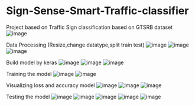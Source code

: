 # Sign-Sense-Smart-Traffic-classifier
Project based on Traffic Sign classification based on GTSRB dataset 
![image](https://github.com/Praddysingh568/Sign-Sense-Smart-Traffic-classifier/assets/108181381/3d53ccf6-c9b9-4c48-821b-18983523daed)

Data Processing (Resize,change datatype,split train test)
![image](https://github.com/Praddysingh568/Sign-Sense-Smart-Traffic-classifier/assets/108181381/68e44bb6-1b13-4bfa-8095-af29b827394d)
![image](https://github.com/Praddysingh568/Sign-Sense-Smart-Traffic-classifier/assets/108181381/fb190d8f-0781-4c12-a0dc-d26778a6c4bf)
![image](https://github.com/Praddysingh568/Sign-Sense-Smart-Traffic-classifier/assets/108181381/38ebffa7-e010-4f35-830e-d8d2eddc181e)

Build model by keras
![image](https://github.com/Praddysingh568/Sign-Sense-Smart-Traffic-classifier/assets/108181381/26eef9ac-4276-42d3-bd3f-450393b1f6df)
![image](https://github.com/Praddysingh568/Sign-Sense-Smart-Traffic-classifier/assets/108181381/4fae2c6c-83db-4744-8544-b0aee517bff9)
![image](https://github.com/Praddysingh568/Sign-Sense-Smart-Traffic-classifier/assets/108181381/d844f704-50cf-4bb7-82eb-c39edd4e3150)

Training the model
![image](https://github.com/Praddysingh568/Sign-Sense-Smart-Traffic-classifier/assets/108181381/24792e57-b47b-41ee-b856-776a23986284)
![image](https://github.com/Praddysingh568/Sign-Sense-Smart-Traffic-classifier/assets/108181381/612f51c7-3b53-47e0-ad02-71d1dd29e4c0)

Visualizing loss and accuracy model
![image](https://github.com/Praddysingh568/Sign-Sense-Smart-Traffic-classifier/assets/108181381/00918a86-3205-4768-95b4-5b26cd4bd769)
![image](https://github.com/Praddysingh568/Sign-Sense-Smart-Traffic-classifier/assets/108181381/0635f1fe-f742-47de-970c-4ba98b68a847)
![image](https://github.com/Praddysingh568/Sign-Sense-Smart-Traffic-classifier/assets/108181381/39f0a341-eaa1-4301-b95f-2872a1941817)

Testing the model
![image](https://github.com/Praddysingh568/Sign-Sense-Smart-Traffic-classifier/assets/108181381/c91ca12a-34e9-4090-b9bb-4ce0da310aae)
![image](https://github.com/Praddysingh568/Sign-Sense-Smart-Traffic-classifier/assets/108181381/028ef326-d4ec-46ef-a801-ef5036bb4036)
![image](https://github.com/Praddysingh568/Sign-Sense-Smart-Traffic-classifier/assets/108181381/90e0b6ca-c210-4105-ab6e-1cf486b44517)
![image](https://github.com/Praddysingh568/Sign-Sense-Smart-Traffic-classifier/assets/108181381/1da59670-6ed5-4709-bbc6-e02169d4e82a)
![image](https://github.com/Praddysingh568/Sign-Sense-Smart-Traffic-classifier/assets/108181381/e3aaacd6-0cf4-4cac-b8b4-575c585da175)

